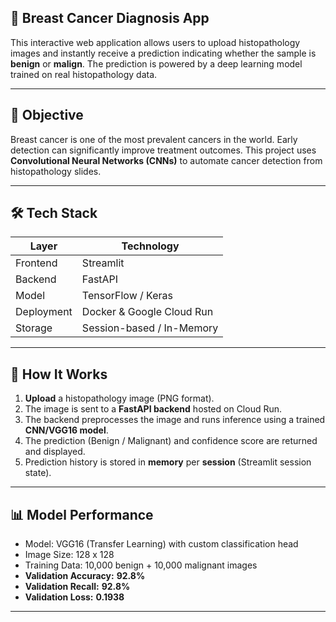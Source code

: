 
<h2 class='sub-title'>🧬 Breast Cancer Diagnosis App </h2>

This interactive web application allows users to upload histopathology images and instantly receive a prediction indicating whether the sample is **benign** or **malign**. The prediction is powered by a deep learning model trained on real histopathology data.

---

## 📌 Objective

Breast cancer is one of the most prevalent cancers in the world. Early detection can significantly improve treatment outcomes. This project uses **Convolutional Neural Networks (CNNs)** to automate cancer detection from histopathology slides.

---

## 🛠️ Tech Stack

| Layer      | Technology              |
|------------|--------------------------|
| Frontend   | Streamlit                |
| Backend    | FastAPI                  |
| Model      | TensorFlow / Keras       |
| Deployment | Docker & Google Cloud Run|
| Storage    | Session-based / In-Memory|

---

## 🔬 How It Works

1. **Upload** a histopathology image (PNG format).
2. The image is sent to a **FastAPI backend** hosted on Cloud Run.
3. The backend preprocesses the image and runs inference using a trained **CNN/VGG16 model**.
4. The prediction (Benign / Malignant) and confidence score are returned and displayed.
5. Prediction history is stored in **memory** per **session** (Streamlit session state).

---

## 📊 Model Performance

- Model: VGG16 (Transfer Learning) with custom classification head
- Image Size: 128 x 128
- Training Data: 10,000 benign + 10,000 malignant images
- **Validation Accuracy:** **92.8%**
- **Validation Recall:** **92.8%**
- **Validation Loss:** **0.1938**

---
